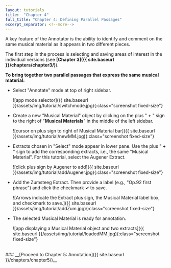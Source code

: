 ```yaml
---
layout: tutorials
title:  "Chapter 4"
full_title: "Chapter 4: Defining Parallel Passages"
excerpt_separator: <!--more-->
---
```

<!-- * ### __[Click here for screencast]({{ site.baseurl }}/screencasts/sc_chapter4/)__ -->

A key feature of the Annotator is the ability to identify and comment on the same musical material as it appears in two different pieces. 

The first step in the process is selecting and saving areas of interest in the individual versions
(see&nbsp;__[Chapter 3]({{ site.baseurl }}/chapters/chapter3/)__).

**To bring together two parallel passages that express the same musical material:**

* Select "Annotate" mode at top of right sidebar.

    ![app mode selector]({{ site.baseurl }}/assets/img/tutorial/switchmode.jpg){:class="screenshot fixed-size"}


* Create a new "Musical Material" object by clicking on the plus " __+__ " sign to the right of "__Musical Materials__" in the middle of the left sidebar.

    ![cursor on plus sign to right of Musical Material bar]({{ site.baseurl }}/assets/img/tutorial/newMM.jpg){:class="screenshot fixed-size"}


* Extracts chosen in "Select" mode appear in lower pane. Use the plus " __+__ " sign to add the corresponding extracts, i.e., the same "Musical Material". For this tutorial, select the Augener Extract.

    ![click plus sign by Augener to add]({{ site.baseurl }}/assets/img/tutorial/addAugener.jpg){:class="screenshot fixed-size"}

* Add the Zumsteeg Extract. Then provide a label (e.g., "Op.92 first phrase") and click the checkmark __✓__ to save.

    ![Arrows indicate the Extract plus sign, the Musical Material label box, and checkmark to save.]({{ site.baseurl }}/assets/img/tutorial/addZum.jpg){:class="screenshot fixed-size"}

* The selected Musical Material is ready for annotation.

    ![app displaying a Musical Material object and two extracts]({{ site.baseurl }}/assets/img/tutorial/loadedMM.jpg){:class="screenshot fixed-size"}

<br>
### __[Proceed to Chapter 5: Annotation]({{ site.baseurl }}/chapters/chapter5/)__
